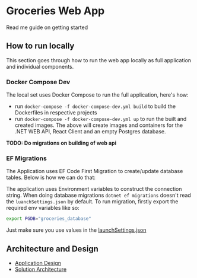 # Groceries Web App
Read me guide on getting started

## How to run locally
This section goes through how to run the web app locally as full application and individual components.

### Docker Compose Dev
The local set uses Docker Compose to run the full application, here's how:
- run `docker-compose -f docker-compose-dev.yml build` to build the Dockerfiles in respective projects
- run `docker-compose -f docker-compose-dev.yml up` to run the built and created images.
The above will create images and containers for the .NET WEB API, React Client and an empty Postgres database.

**TODO: Do migrations on building of web api** 

### EF Migrations
The Application uses EF Code First Migration to create/update database tables. Below is how we can do that:  

The application uses Environment variables to construct the connection string.
When doing database migrations `dotnet ef migrations` doesn't read the `luanchSettings.json` by default. To run migration, firstly export the required env variables like so:
```bash
export PGDB="groceries_database"
```
Just make sure you use values in the [launchSettings.json](./src/groceries-web-api/Groceries.Core.Application/Properties/launchSettings.json)


## Architecture and Design
- [Application Design](./design-and-docs/docs/DDDImplementation.md)
- [Solution Architecture](./)